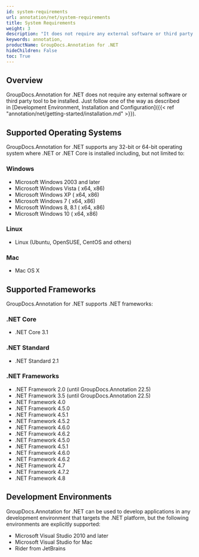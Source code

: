 ```yaml
---
id: system-requirements
url: annotation/net/system-requirements
title: System Requirements
weight: 3
description: "It does not require any external software or third party tool to be installed"
keywords: annotation,
productName: GroupDocs.Annotation for .NET
hideChildren: False
toc: True
---
```

## Overview

GroupDocs.Annotation for .NET does not require any external software or third party tool to be installed. Just follow one of the way as described in [Development Environment, Installation and Configuration]({{< ref "annotation/net/getting-started/installation.md" >}}).

## Supported Operating Systems

GroupDocs.Annotation for .NET supports any 32-bit or 64-bit operating system where .NET or .NET Core is installed including, but not limited to:

### Windows

*   Microsoft Windows 2003 and later
*   Microsoft Windows Vista ( x64, x86)
*   Microsoft Windows XP ( x64, x86)
*   Microsoft Windows 7 ( x64, x86)
*   Microsoft Windows 8, 8.1 ( x64, x86)
*   Microsoft Windows 10 ( x64, x86)

### Linux

*   Linux (Ubuntu, OpenSUSE, CentOS and others)

### Mac

*   Mac OS X

## Supported Frameworks

GroupDocs.Annotation for .NET supports .NET frameworks:

### .NET Core

*   .NET Core 3.1

### .NET Standard

*   .NET Standard 2.1

### .NET Frameworks

*   .NET Framework 2.0 (until GroupDocs.Annotation 22.5)
*   .NET Framework 3.5 (until GroupDocs.Annotation 22.5)
*   .NET Framework 4.0
*   .NET Framework 4.5.0
*   .NET Framework 4.5.1
*   .NET Framework 4.5.2
*   .NET Framework 4.6.0
*   .NET Framework 4.6.2
*   .NET Framework 4.5.0
*   .NET Framework 4.5.1
*   .NET Framework 4.6.0
*   .NET Framework 4.6.2
*   .NET Framework 4.7
*   .NET Framework 4.7.2
*   .NET Framework 4.8

## Development Environments

GroupDocs.Annotation for .NET can be used to develop applications in any development environment that targets the .NET platform, but the following environments are explicitly supported:

*   Microsoft Visual Studio 2010 and later
*   Microsoft Visual Studio for Mac
*   Rider from JetBrains

